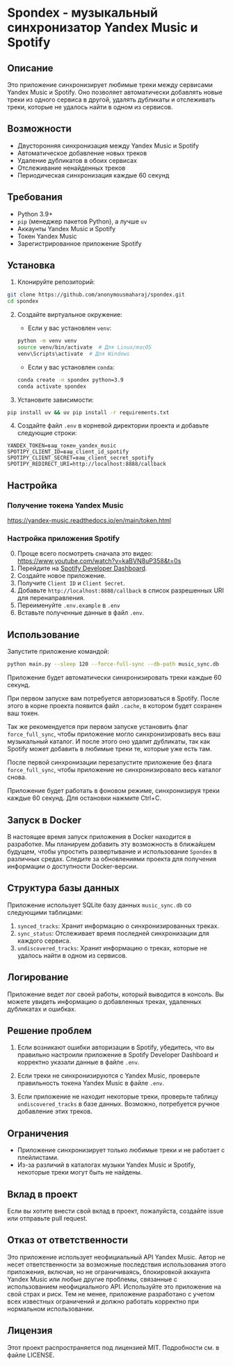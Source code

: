 # Spondex - музыкальный синхронизатор Yandex Music и Spotify

## Описание

Это приложение синхронизирует любимые треки между сервисами Yandex Music и Spotify. Оно позволяет автоматически добавлять новые треки из одного сервиса в другой, удалять дубликаты и отслеживать треки, которые не удалось найти в одном из сервисов.

## Возможности

- Двусторонняя синхронизация между Yandex Music и Spotify
- Автоматическое добавление новых треков
- Удаление дубликатов в обоих сервисах
- Отслеживание ненайденных треков
- Периодическая синхронизация каждые 60 секунд

## Требования

- Python 3.9+
- `pip` (менеджер пакетов Python), а лучше `uv`
- Аккаунты Yandex Music и Spotify
- Токен Yandex Music
- Зарегистрированное приложение Spotify

## Установка

1. Клонируйте репозиторий:
```bash
git clone https://github.com/anonymousmaharaj/spondex.git
cd spondex
```

2. Создайте виртуальное окружение:
   - Если у вас установлен `venv`:
   ```bash
   python -m venv venv
   source venv/bin/activate  # Для Linux/macOS
   venv\Scripts\activate  # Для Windows
   ```
   - Если у вас установлен `conda`:
   ```bash
   conda create -n spondex python=3.9
   conda activate spondex
   ```

3. Установите зависимости:
```bash
pip install uv && uv pip install -r requirements.txt
```

4. Создайте файл `.env` в корневой директории проекта и добавьте следующие строки:
```
YANDEX_TOKEN=ваш_токен_yandex_music
SPOTIPY_CLIENT_ID=ваш_client_id_spotify
SPOTIPY_CLIENT_SECRET=ваш_client_secret_spotify
SPOTIPY_REDIRECT_URI=http://localhost:8888/callback
```

## Настройка

### Получение токена Yandex Music

https://yandex-music.readthedocs.io/en/main/token.html

### Настройка приложения Spotify

0. Проще всего посмотреть сначала это видео: https://www.youtube.com/watch?v=kaBVN8uP358&t=0s
1. Перейдите на [Spotify Developer Dashboard](https://developer.spotify.com/dashboard/).
2. Создайте новое приложение.
3. Получите `Client ID` и `Client Secret`.
4. Добавьте `http://localhost:8888/callback` в список разрешенных URI для перенаправления.
5. Переименуйте `.env.example` в `.env`
5. Вставьте полученные данные в файл `.env`.

## Использование

Запустите приложение командой:
```bash
python main.py --sleep 120 --force-full-sync --db-path music_sync.db
```

Приложение будет автоматически синхронизировать треки каждые 60 секунд.


При первом запуске вам потребуется авторизоваться в Spotify. После этого в корне проекта появится файл `.cache`, в котором будет сохранен ваш токен.

Так же рекомендуется при первом запуске установить флаг `force_full_sync`, чтобы приложение могло синхронизировать весь ваш музыкальный каталог. И после этого оно удалит дубликаты, так как Spotify может добавить в любимые треки те, которые уже есть там. 

После первой синхронизации перезапустите приложение без флага `force_full_sync`, чтобы приложение не синхронизировало весь каталог снова.

Приложение будет работать в фоновом режиме, синхронизируя треки каждые 60 секунд. Для остановки нажмите Ctrl+C.

## Запуск в Docker

В настоящее время запуск приложения в Docker находится в разработке. Мы планируем добавить эту возможность в ближайшем будущем, чтобы упростить развертывание и использование `Spondex` в различных средах. Следите за обновлениями проекта для получения информации о доступности Docker-версии.

## Структура базы данных

Приложение использует SQLite базу данных `music_sync.db` со следующими таблицами:

1. `synced_tracks`: Хранит информацию о синхронизированных треках.
2. `sync_status`: Отслеживает время последней синхронизации для каждого сервиса.
3. `undiscovered_tracks`: Хранит информацию о треках, которые не удалось найти в одном из сервисов.

## Логирование

Приложение ведет лог своей работы, который выводится в консоль. Вы можете увидеть информацию о добавленных треках, удаленных дубликатах и ошибках.

## Решение проблем

1. Если возникают ошибки авторизации в Spotify, убедитесь, что вы правильно настроили приложение в Spotify Developer Dashboard и корректно указали данные в файле `.env`.

2. Если треки не синхронизируются с Yandex Music, проверьте правильность токена Yandex Music в файле `.env`.

3. Если приложение не находит некоторые треки, проверьте таблицу `undiscovered_tracks` в базе данных. Возможно, потребуется ручное добавление этих треков.

## Ограничения

- Приложение синхронизирует только любимые треки и не работает с плейлистами.
- Из-за различий в каталогах музыки Yandex Music и Spotify, некоторые треки могут быть не найдены.

## Вклад в проект

Если вы хотите внести свой вклад в проект, пожалуйста, создайте issue или отправьте pull request.

## Отказ от ответственности

Это приложение использует неофициальный API Yandex Music. Автор не несет ответственности за возможные последствия использования этого приложения, включая, но не ограничиваясь, блокировкой аккаунта Yandex Music или любые другие проблемы, связанные с использованием неофициального API. Используйте это приложение на свой страх и риск. Тем не менее, приложение разработано с учетом всех известных ограничений и должно работать корректно при нормальном использовании.

## Лицензия

Этот проект распространяется под лицензией MIT. Подробности см. в файле LICENSE.


